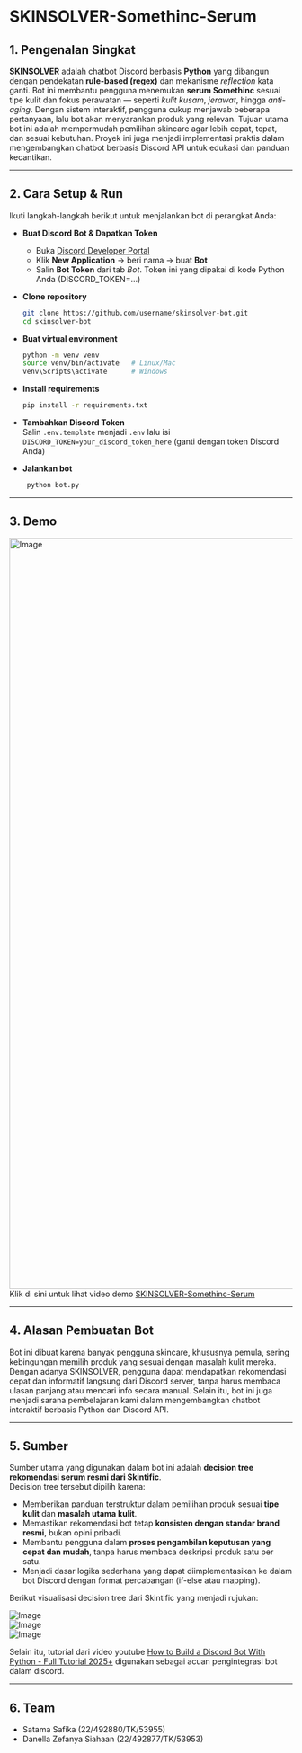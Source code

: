 # SKINSOLVER-Somethinc-Serum

## 1. Pengenalan Singkat  

**SKINSOLVER** adalah chatbot Discord berbasis **Python** yang dibangun dengan pendekatan **rule-based (regex)** dan mekanisme *reflection* kata ganti. Bot ini membantu pengguna menemukan **serum Somethinc** sesuai tipe kulit dan fokus perawatan — seperti *kulit kusam*, *jerawat*, hingga *anti-aging*. Dengan sistem interaktif, pengguna cukup menjawab beberapa pertanyaan, lalu bot akan menyarankan produk yang relevan. Tujuan utama bot ini adalah mempermudah pemilihan skincare agar lebih cepat, tepat, dan sesuai kebutuhan. Proyek ini juga menjadi implementasi praktis dalam mengembangkan chatbot berbasis Discord API untuk edukasi dan panduan kecantikan. 

---

## 2. Cara Setup & Run

Ikuti langkah-langkah berikut untuk menjalankan bot di perangkat Anda:  

* **Buat Discord Bot & Dapatkan Token**
   - Buka [Discord Developer Portal](https://discord.com/developers/applications)
   - Klik **New Application** → beri nama → buat **Bot**
   - Salin **Bot Token** dari tab *Bot*. Token ini yang dipakai di kode Python Anda (DISCORD_TOKEN=...)
     
* **Clone repository**  
   ```bash
   git clone https://github.com/username/skinsolver-bot.git
   cd skinsolver-bot
   ```

* **Buat virtual environment**
    ```bash
   python -m venv venv
   source venv/bin/activate   # Linux/Mac
   venv\Scripts\activate      # Windows

   ```
* **Install requirements**
    ```bash
    pip install -r requirements.txt
    ```

* **Tambahkan Discord Token**  
  Salin `.env.template` menjadi `.env` lalu isi `DISCORD_TOKEN=your_discord_token_here` (ganti dengan token Discord Anda)

* **Jalankan bot**
  ```bash
   python bot.py
   ```
---

  ## 3. Demo
  <img width="1740" height="1336" alt="Image" src="https://github.com/user-attachments/assets/1e592ad5-2966-4f16-9551-d389adb9a6c2" />
  Klik di sini untuk lihat video demo
  <a href="https://github.com/user-attachments/assets/46f73b63-1992-412e-9943-ef52f18f212d">
    SKINSOLVER-Somethinc-Serum
  </a>
   
---

  ## 4. Alasan Pembuatan Bot

  Bot ini dibuat karena banyak pengguna skincare, khususnya pemula, sering kebingungan memilih produk yang sesuai dengan masalah kulit mereka.
Dengan adanya SKINSOLVER, pengguna dapat mendapatkan rekomendasi cepat dan informatif langsung dari Discord server, tanpa harus membaca ulasan panjang atau mencari info secara manual.
Selain itu, bot ini juga menjadi sarana pembelajaran kami dalam mengembangkan chatbot interaktif berbasis Python dan Discord API.

---

## 5. Sumber

Sumber utama yang digunakan dalam bot ini adalah **decision tree rekomendasi serum resmi dari Skintific**.  
Decision tree tersebut dipilih karena:  

- Memberikan panduan terstruktur dalam pemilihan produk sesuai **tipe kulit** dan **masalah utama kulit**.  
- Memastikan rekomendasi bot tetap **konsisten dengan standar brand resmi**, bukan opini pribadi.  
- Membantu pengguna dalam **proses pengambilan keputusan yang cepat dan mudah**, tanpa harus membaca deskripsi produk satu per satu.  
- Menjadi dasar logika sederhana yang dapat diimplementasikan ke dalam bot Discord dengan format percabangan (if-else atau mapping).  

Berikut visualisasi decision tree dari Skintific yang menjadi rujukan:  

![Image](https://github.com/user-attachments/assets/6b78cd60-136b-410c-b00d-baa3da1179bf)  
![Image](https://github.com/user-attachments/assets/95ff9492-0df4-4835-879c-cd5526a4312e)  
![Image](https://github.com/user-attachments/assets/ea276b86-867a-4d60-b6c6-185c3a4af28d)  

Selain itu, tutorial dari video youtube [How to Build a Discord Bot With Python - Full Tutorial 2025+](https://youtu.be/YD_N6Ffoojw?si=UddLO1FfyahCuh8v) digunakan sebagai acuan pengintegrasi bot dalam discord.

---

## 6. Team
- Satama Safika (22/492880/TK/53955)
- Danella Zefanya Siahaan (22/492877/TK/53953)
